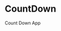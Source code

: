 # CountDown
 Count Down App
       
                       
                                                                                                                 
                                                                                                 
                                                                                                
                                                                                        
                                                                      
                                                
                              
                    
    
  
   
